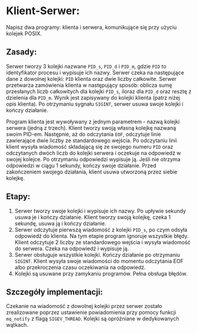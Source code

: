 # Klient-Serwer:

Napisz dwa programy: klienta i serwera, komunikujące się przy użyciu kolejek POSIX.

## Zasady:

Serwer tworzy 3 kolejki nazwane `PID_s`, `PID_d` i `PID_m`, gdzie `PID` to identyfikator procesu i wypisuje ich nazwy.
Serwer czeka na następujące dane z dowolnej kolejki: `PID` klienta oraz dwie liczby całkowite. Serwer przetwarza zamówienia klienta w następujący sposób: oblicza sumę przesłanych liczb całkowitych dla kolejki `PID_s`, iloraz dla `PID_d` oraz resztę z dzielenia dla `PID_m`. Wynik jest zapisywany do kolejki klienta (patrz niżej opis klienta).
Po otrzymaniu sygnału `SIGINT`, serwer usuwa swoje kolejki i kończy działanie.

Program klienta jest wywoływany z jednym parametrem - nazwą kolejki serwera (jedną z trzech). Klient tworzy swoją własną kolejkę nazwaną swoim PID-em. Następnie, aż do odczytania `EOF`, odczytuje linie zawierające dwie liczby ze standardowego wejścia. Po odczytaniu linii klient wysyła wiadomość składającą się ze swojego numeru `PID` oraz odczytanych dwóch liczb do kolejki serwera i oczekuje na odpowiedź w swojej kolejce. Po otrzymaniu odpowiedzi wypisuje ją. Jeśli nie otrzyma odpowiedzi w ciągu 1 sekundy, kończy swoje działanie. Przed zakończeniem swojego działania, klient usuwa utworzoną przez siebie kolejkę.

## Etapy:

1. Serwer tworzy swoje kolejki i wypisuje ich nazwy. Po upływie sekundy usuwa je i kończy działanie. Klient tworzy swoją kolejkę, czeka 1 sekundę, usuwa ją i kończy działanie.
2. Serwer odczytuje pierwszą wiadomość z kolejki `PID_s`, po czym odsyła odpowiedź do klienta. Na tym etapie program ignoruje wszystkie błędy. Klient odczytuje 2 liczby ze standardowego wejścia i wysyła wiadomość do serwera. Czeka na odpowiedź i wypisuje ją.
3. Serwer obsługuje wszystkie kolejki. Kończy działanie po otrzymaniu `SIGINT`. Klient wysyła swoje wiadomości do momentu odczytania EOF albo przekroczenia czasu oczekiwania na odpowiedź.
4. Kolejki są usuwane przy zamykaniu programów. Pełna obsługa błędów.

## Szczegóły implementacji:

Czekanie na wiadomość z dowolnej kolejki przez serwer zostało zrealizowane poprzez ustawienie powiadomienia przy pomocy funkcji `mq_notify` z flagą `SIGEV_THREAD`. Kolejki są opróżniane w dedykowanych wątkach.
